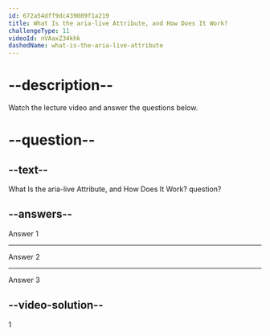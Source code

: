 ```yaml
---
id: 672a54dff9dc439089f1a219
title: What Is the aria-live Attribute, and How Does It Work?
challengeType: 11
videoId: nVAaxZ34khk
dashedName: what-is-the-aria-live-attribute
---
```


# --description--

Watch the lecture video and answer the questions below.

# --question--

## --text--

What Is the aria-live Attribute, and How Does It Work? question?

## --answers--

Answer 1

---

Answer 2

---

Answer 3

## --video-solution--

1
